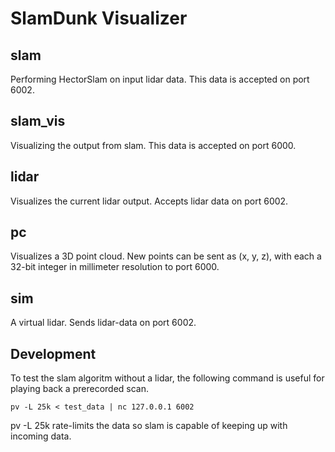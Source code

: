 # SlamDunk Visualizer

## slam
Performing HectorSlam on input lidar data. This data is accepted on
port 6002.

## slam_vis
Visualizing the output from slam. This data is accepted on port 6000.

## lidar
Visualizes the current lidar output. Accepts lidar data on port 6002.

## pc
Visualizes a 3D point cloud. New points can be sent as (x, y, z), with
each a 32-bit integer in millimeter resolution to port 6000.

## sim
A virtual lidar. Sends lidar-data on port 6002.

## Development
To test the slam algoritm without a lidar, the following command is
useful for playing back a prerecorded scan.

`pv -L 25k < test_data | nc 127.0.0.1 6002`

pv -L 25k rate-limits the data so slam is capable of keeping up with
incoming data.
